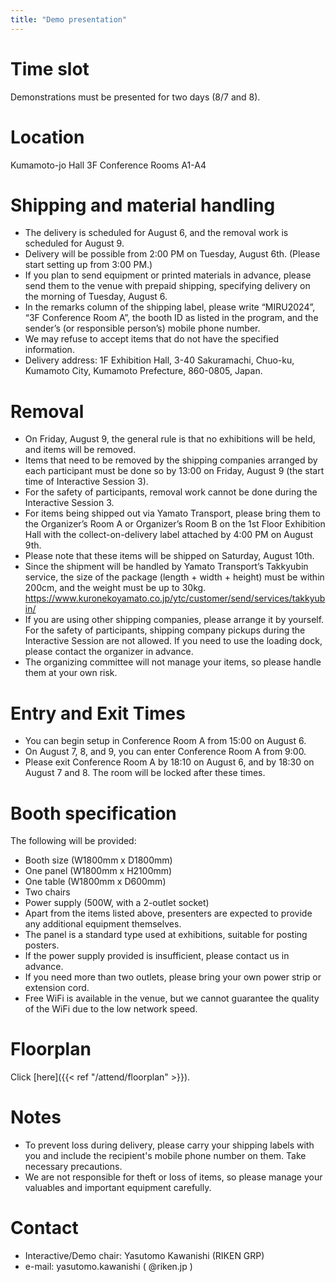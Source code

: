 ```yaml
---
title: "Demo presentation"
---
```


# Time slot

Demonstrations must be presented for two days (8/7 and 8).

# Location

Kumamoto-jo Hall 3F Conference Rooms A1-A4

# Shipping and material handling
- The delivery is scheduled for August 6, and the removal work is scheduled for August 9.
- Delivery will be possible from 2:00 PM on Tuesday, August 6th. (Please start setting up from 3:00 PM.)
- If you plan to send equipment or printed materials in advance, please send them to the venue with prepaid shipping, specifying delivery on the morning of Tuesday, August 6.
- In the remarks column of the shipping label, please write “MIRU2024”, “3F Conference Room A”, the booth ID as listed in the program, and the sender’s (or responsible person’s) mobile phone number.
- We may refuse to accept items that do not have the specified information.
- Delivery address: 1F Exhibition Hall, 3-40 Sakuramachi, Chuo-ku, Kumamoto City, Kumamoto Prefecture, 860-0805, Japan.


# Removal
- On Friday, August 9, the general rule is that no exhibitions will be held, and items will be removed.
- Items that need to be removed by the shipping companies arranged by each participant must be done so by 13:00 on Friday, August 9 (the start time of Interactive Session 3).
- For the safety of participants, removal work cannot be done during the Interactive Session 3.
- For items being shipped out via Yamato Transport, please bring them to the Organizer’s Room A or Organizer’s Room B on the 1st Floor Exhibition Hall with the collect-on-delivery label attached by 4:00 PM on August 9th.
- Please note that these items will be shipped on Saturday, August 10th.
- Since the shipment will be handled by Yamato Transport’s Takkyubin service, the size of the package (length + width + height) must be within 200cm, and the weight must be up to 30kg. https://www.kuronekoyamato.co.jp/ytc/customer/send/services/takkyubin/
- If you are using other shipping companies, please arrange it by yourself. For the safety of participants, shipping company pickups during the Interactive Session are not allowed. If you need to use the loading dock, please contact the organizer in advance.
- The organizing committee will not manage your items, so please handle them at your own risk.

# Entry and Exit Times
- You can begin setup in Conference Room A from 15:00 on August 6.
- On August 7, 8, and 9, you can enter Conference Room A from 9:00.
- Please exit Conference Room A by 18:10 on August 6, and by 18:30 on August 7 and 8. The room will be locked after these times.

# Booth specification
The following will be provided:

- Booth size (W1800mm x D1800mm)
- One panel (W1800mm x H2100mm)
- One table (W1800mm x D600mm)
- Two chairs
- Power supply (500W, with a 2-outlet socket)
- Apart from the items listed above, presenters are expected to provide any additional equipment themselves.
- The panel is a standard type used at exhibitions, suitable for posting posters.
- If the power supply provided is insufficient, please contact us in advance.
- If you need more than two outlets, please bring your own power strip or extension cord.
- Free WiFi is available in the venue, but we cannot guarantee the quality of the WiFi due to the low network speed.

# Floorplan

Click [here]({{< ref "/attend/floorplan" >}}).

# Notes
- To prevent loss during delivery, please carry your shipping labels with you and include the recipient's mobile phone number on them. Take necessary precautions.
- We are not responsible for theft or loss of items, so please manage your valuables and important equipment carefully.

# Contact

- Interactive/Demo chair: Yasutomo Kawanishi (RIKEN GRP)
- e-mail: yasutomo.kawanishi ( @riken.jp )
